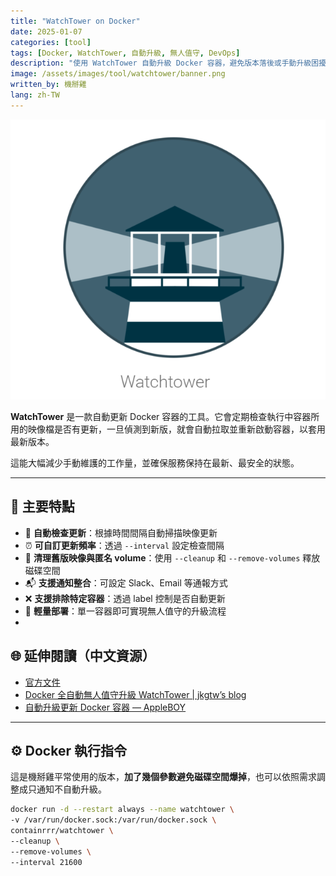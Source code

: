 ```yaml
---
title: "WatchTower on Docker"
date: 2025-01-07
categories: [tool]
tags: [Docker, WatchTower, 自動升級, 無人值守, DevOps]
description: "使用 WatchTower 自動升級 Docker 容器，避免版本落後或手動升級困擾，支援自訂更新策略與通知機制。"
image: /assets/images/tool/watchtower/banner.png
written_by: 機掰雞
lang: zh-TW
---
```

![WatchTower 封面圖](/assets/images/tool/watchtower/banner.png)

**WatchTower** 是一款自動更新 Docker 容器的工具。它會定期檢查執行中容器所用的映像檔是否有更新，一旦偵測到新版，就會自動拉取並重新啟動容器，以套用最新版本。

這能大幅減少手動維護的工作量，並確保服務保持在最新、最安全的狀態。

---

## 🌟 主要特點

- 🔄 **自動檢查更新**：根據時間間隔自動掃描映像更新
- ⏰ **可自訂更新頻率**：透過 `--interval` 設定檢查間隔
- 🧹 **清理舊版映像與匿名 volume**：使用 `--cleanup` 和 `--remove-volumes` 釋放磁碟空間
- 📬 **支援通知整合**：可設定 Slack、Email 等通報方式
- ❌ **支援排除特定容器**：透過 label 控制是否自動更新
- 🐳 **輕量部署**：單一容器即可實現無人值守的升級流程
- 
## 🌐 延伸閱讀（中文資源）

- [官方文件](https://containrrr.dev/watchtower/)
- [Docker 全自動無人值守升級 WatchTower | jkgtw’s blog](https://blog.jkgtw.com/)
- [自動升級更新 Docker 容器 — AppleBOY](https://blog.wu-boy.com/)

---

## ⚙️ Docker 執行指令

這是機掰雞平常使用的版本，**加了幾個參數避免磁碟空間爆掉**，也可以依照需求調整成只通知不自動升級。

```bash
docker run -d --restart always --name watchtower \
-v /var/run/docker.sock:/var/run/docker.sock \
containrrr/watchtower \
--cleanup \
--remove-volumes \
--interval 21600
```
